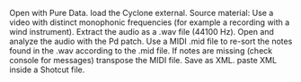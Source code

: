 Open with Pure Data.
load the Cyclone external.
Source material: Use a video with distinct monophonic frequencies (for example a recording with a wind instrument).
Extract the audio as a .wav file (44100 Hz). Open and analyze the audio with the Pd patch.
Use a MIDI .mid file to re-sort the notes found in the .wav according to the .mid file. 
If notes are missing (check console for messages) transpose the MIDI file.
Save as XML. 
paste XML inside a Shotcut file.
